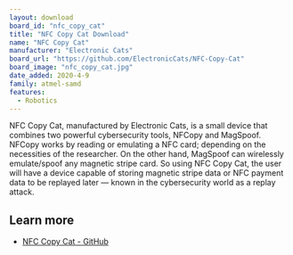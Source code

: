 ```yaml
---
layout: download
board_id: "nfc_copy_cat"
title: "NFC Copy Cat Download"
name: "NFC Copy Cat"
manufacturer: "Electronic Cats"
board_url: "https://github.com/ElectronicCats/NFC-Copy-Cat"
board_image: "nfc_copy_cat.jpg"
date_added: 2020-4-9
family: atmel-samd
features:
  - Robotics
---
```


NFC Copy Cat, manufactured by Electronic Cats, is a small device that combines two powerful cybersecurity tools, NFCopy and MagSpoof. NFCopy works by reading or emulating a NFC card; depending on the necessities of the researcher. On the other hand, MagSpoof can wirelessly emulate/spoof any magnetic stripe card. So using NFC Copy Cat, the user will have a device capable of storing magnetic stripe data or NFC payment data to be replayed later — known in the cybersecurity world as a replay attack. 

## Learn more
* [NFC Copy Cat - GitHub](https://github.com/ElectronicCats/NFC-Copy-Cat)

